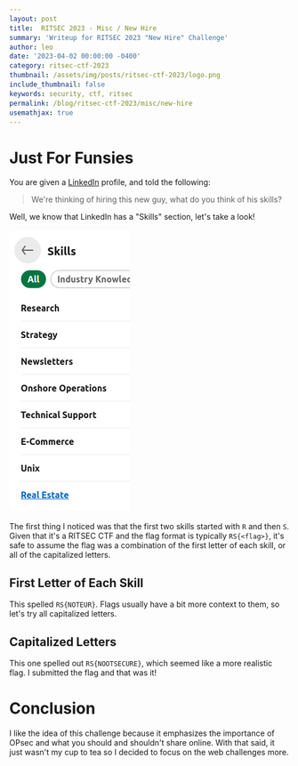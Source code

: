 ```yaml
---
layout: post
title:  RITSEC 2023 - Misc / New Hire
summary: 'Writeup for RITSEC 2023 "New Hire" Challenge'
author: leo
date: '2023-04-02 00:00:00 -0400'
category: ritsec-ctf-2023
thumbnail: /assets/img/posts/ritsec-ctf-2023/logo.png
include_thumbnail: false
keywords: security, ctf, ritsec
permalink: /blog/ritsec-ctf-2023/misc/new-hire
usemathjax: true
---
```


# Just For Funsies
You are given a [LinkedIn]() profile, and told the following:
> We're thinking of hiring this new guy, what do you think of his skills?

Well, we know that LinkedIn has a "Skills" section, let's take a look!
<br /><br />
![linkedin skills](/assets/img/posts/ritsec-ctf-2023/new-hire/skills.png "LinkedIn Skills")
<br />
<br />
The first thing I noticed was that the first two skills started with `R` and then `S`.  Given that it's a RITSEC CTF and the flag format is typically `RS{<flag>}`, it's safe to assume the flag was a combination of the first letter of each skill, or all of the capitalized letters.

## First Letter of Each Skill
This spelled `RS{NOTEUR}`.  Flags usually have a bit more context to them, so let's try all capitalized letters.

## Capitalized Letters
This one spelled out `RS{NOOTSECURE}`, which seemed like a more realistic flag.  I submitted the flag and that was it!

# Conclusion
I like the idea of this challenge because it emphasizes the importance of OPsec and what you should and shouldn't share online.  With that said, it just wasn't my cup to tea so I decided to focus on the web challenges more.

